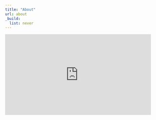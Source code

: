 ```yaml
---
title: "About"
url: about
_build:
  list: never
---
```

<iframe src="https://giphy.com/embed/ewES9kOTI1m9dvHNx0" width="480" height="266" style="" frameBorder="0" class="giphy-embed" allowFullScreen></iframe><p>